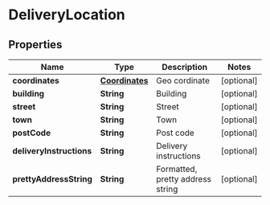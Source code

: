 
# DeliveryLocation

## Properties
Name | Type | Description | Notes
------------ | ------------- | ------------- | -------------
**coordinates** | [**Coordinates**](Coordinates.md) | Geo cordinate |  [optional]
**building** | **String** | Building |  [optional]
**street** | **String** | Street |  [optional]
**town** | **String** | Town |  [optional]
**postCode** | **String** | Post code |  [optional]
**deliveryInstructions** | **String** | Delivery instructions |  [optional]
**prettyAddressString** | **String** | Formatted, pretty address string |  [optional]



